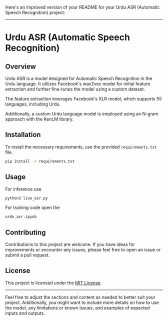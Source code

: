 Here's an improved version of your README for your Urdu ASR (Automatic Speech Recognition) project:

---

# Urdu ASR (Automatic Speech Recognition)

## Overview

Urdu ASR is a model designed for Automatic Speech Recognition in the Urdu language. It utilizes Facebook's wav2vec model for initial feature extraction and further fine-tunes the model using a custom dataset.

The feature extraction leverages Facebook's XLR model, which supports 55 languages, including Urdu.

Additionally, a custom Urdu language model is employed using an N-gram approach with the KenLM library.

## Installation

To install the necessary requirements, use the provided `requirements.txt` file.

```bash
pip install -r requirements.txt
```

## Usage

For inference use

```bash
python3 live_asr.py
```

For training code open the 
```bash
urdu_asr.ipynb
```

## Contributing

Contributions to this project are welcome. If you have ideas for improvements or encounter any issues, please feel free to open an issue or submit a pull request.

## License

This project is licensed under the [MIT License](LICENSE).

---

Feel free to adjust the sections and content as needed to better suit your project. Additionally, you might want to include more details on how to use the model, any limitations or known issues, and examples of expected inputs and outputs.
